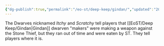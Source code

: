 ```yaml
---
{"dg-publish":true,"permalink":"/eo-st/deep-keep/gindan/","updated":"2025-06-21T19:30:59.470-04:00"}
---
```



 The Dwarves nicknamed *Itchy* and *Scratchy* tell players that [[EoST/Deep Keep/Gindan\|Gindan]] dwarven "makers" were making a weapon against the Stone Thief, but they ran out of time and were eaten by ST. They tell players where it is.

 
